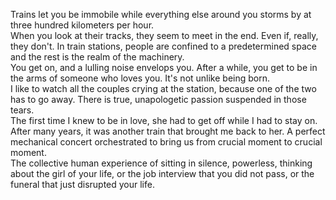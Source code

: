 Trains let you be immobile while everything else around you storms by at three hundred kilometers per hour.<br>
When you look at their tracks, they seem to meet in the end. Even if, really, they don't. 
In train stations, people are confined to a predetermined space and the rest is the realm of the machinery.<br>
You get on, and a lulling noise envelops you. After a while, you get to be in the arms of someone who loves you. It's not unlike being born.<br>
I like to watch all the couples crying at the station, because one of the two has to go away. There is true, unapologetic passion suspended in those tears.<br>
The first time I knew to be in love, she had to get off while I had to stay on. After many years, it was another train that brought me back to her. 
A perfect mechanical concert orchestrated to bring us from crucial moment to crucial moment.<br>
The collective human experience of sitting in silence, powerless, thinking about the girl of your life, or the job interview that you did not pass, or the funeral that just disrupted your life.<br>
